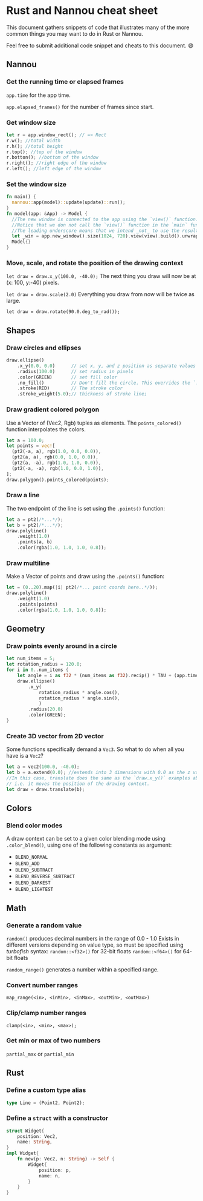 # Rust and Nannou cheat sheet
This document gathers snippets of code that illustrates many of the more common things you may want to do in Rust or Nannou.

Feel free to submit additional code snippet and cheats to this document. :smile:


## Nannou
### Get the running time or elapsed frames
`app.time` for the app time.

`app.elapsed_frames()` for the number of frames since start.

### Get window size
```rust
let r = app.window_rect(); // => Rect
r.w(); //total width
r.h(); //total height
r.top(); //top of the window
r.botton(); //bottom of the window
r.right(); //right edge of the window
r.left(); //left edge of the window
```

### Set the window size
```rust
fn main() {
  nannou::app(model)::update(update)::run();
}
fn model(app: &App) -> Model {
  //The new window is connected to the app using the `view()` function.
  //Notice that we don not call the `view()` function in the `main` function in this case.
  //The leading underscore means that we intend _not_ to use the resulting variable.
  let _win = app.new_window().size(1024, 720).view(view).build().unwrap();
  Model{}
}
```

### Move, scale, and rotate the position of the drawing context
`let draw = draw.x_y(100.0, -40.0);`
The next thing you draw will now be at (x: 100, y:-40) pixels.

`let draw = draw.scale(2.0)`
Everything you draw from now will be twice as large.

`let draw = draw.rotate(90.0.deg_to_rad());`


## Shapes
### Draw circles and ellipses
```rust
draw.ellipse()
    .x_y(0.0, 0.0)      // set x, y, and z position as separate values
    .radius(100.0)      // set radius in pixels
    .color(GREEN)       // set fill color
    .no_fill()          // Don't fill the circle. This overrides the `.color` above
    .stroke(RED)        // The stroke color
    .stroke_weight(5.0);// thickness of stroke line;
```

### Draw gradient colored polygon
Use a Vector of (Vec2, Rgb) tuples as elements.
The `points_colored()` function interpolates the colors.
```rust
let a = 100.0;
let points = vec![
  (pt2(-a, a), rgb(1.0, 0.0, 0.0)),
  (pt2(a, a), rgb(0.0, 1.0, 0.0)),
  (pt2(a, -a), rgb(1.0, 1.0, 0.0)),
  (pt2(-a, -a), rgb(1.0, 0.0, 1.0)),
];
draw.polygon().points_colored(points);
```

### Draw a line
The two endpoint of the line is set using the `.points()` function:
```rust
let a = pt2(/*...*/);
let b = pt2(/*...*/);
draw.polyline()
    .weight(1.0)
    .points(a, b)
    .color(rgba(1.0, 1.0, 1.0, 0.8));
```

### Draw multiline
Make a Vector of points and draw using the `.points()` function:
```rust
let = (0..20).map(|i| pt2(/*... point coords here..*/));
draw.polyline()
    .weight(1.0)
    .points(points)
    .color(rgba(1.0, 1.0, 1.0, 0.8));
```

## Geometry
### Draw points evenly around in a circle
```rust
let num_items = 5;
let rotation_radius = 120.0;
for i in 0..num_items {
    let angle = i as f32 * (num_items as f32).recip() * TAU + (app.time * 1.0);
    draw.ellipse()
        .x_y(
            rotation_radius * angle.cos(),
            rotation_radius * angle.sin(),
            )
        .radius(20.0)
        .color(GREEN);
}
```

### Create 3D vector from 2D vector
Some functions specifically demand a `Vec3`.
So what to do when all you have is a `Vec2`?
```rust
let a = vec2(100.0, -40.0);
let b = a.extend(0.0); //extends into 3 dimensions with 0.0 as the z value
//In this case, translate does the same as the `draw.x_y()` examples above,
// i.e. it moves the position of the drawing context.
let draw = draw.translate(b); 
```

## Colors
### Blend color modes
A draw context can be set to a given color blending mode using `.color_blend()`, using one of the following constants as argument:
* `BLEND_NORMAL`
* `BLEND_ADD`
* `BLEND_SUBTRACT`
* `BLEND_REVERSE_SUBTRACT`
* `BLEND_DARKEST`
* `BLEND_LIGHTEST`

## Math
### Generate a random value
`random()` produces decimal numbers in the range of 0.0 - 1.0
Exists in different versions depending on value type, so must be specified using
_turbofish_ syntax:
`random::<f32>()` for 32-bit floats
`random::<f64>()` for 64-bit floats

`random_range()` generates a number within a specified range.

### Convert number ranges
`map_range(<in>, <inMin>, <inMax>, <outMin>, <outMax>)`

### Clip/clamp number ranges
`clamp(<in>, <min>, <max>);`

### Get min or max of two numbers
`partial_max` or `partial_min`

## Rust

### Define a custom type alias
```rust
type Line = (Point2, Point2);
```

### Define a `struct` with a constructor
```rust
struct Widget{
    position: Vec2,
    name: String,
}
impl Widget{
    fn new(p: Vec2, n: String) -> Self {
        Widget{
            position: p,
            name: n,
        }
    }
}
```
